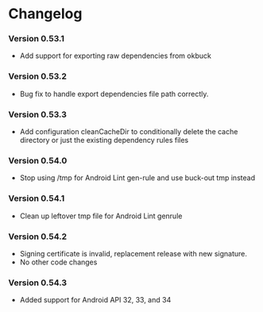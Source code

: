 # Changelog

### Version 0.53.1
* Add support for exporting raw dependencies from okbuck

### Version 0.53.2
* Bug fix to handle export dependencies file path correctly.

### Version 0.53.3
* Add configuration cleanCacheDir to conditionally delete the cache directory or 
  just the existing dependency rules files

### Version 0.54.0
* Stop using /tmp for Android Lint gen-rule and use buck-out tmp instead

### Version 0.54.1
* Clean up leftover tmp file for Android Lint genrule

### Version 0.54.2
* Signing certificate is invalid, replacement release with new signature.
* No other code changes

### Version 0.54.3
* Added support for Android API 32, 33, and 34

